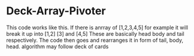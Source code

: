# Deck-Array-Pivoter
This code works like this. If there is anrray of [1,2,3,4,5] for example
it will break it up into [1,2] [3] and [4,5]
These are basically head body and tail respectively. 
The code then goes and rearranges it in form of tail, body, head.
algorithm may follow deck of cards
